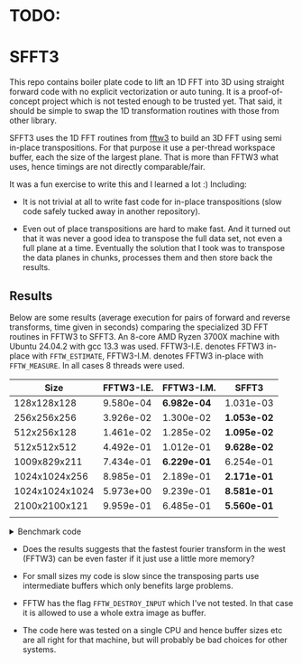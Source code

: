 # TODO:

# SFFT3

This repo contains boiler plate code to lift an 1D FFT into 3D using
straight forward code with no explicit vectorization or auto
tuning. It is a proof-of-concept project which is not tested enough to
be trusted yet. That said, it should be simple to swap the 1D
transformation routines with those from other library.

SFFT3 uses the 1D FFT routines from [fftw3](https://www.fftw.org/) to
build an 3D FFT using semi in-place transpositions. For that purpose
it use a per-thread workspace buffer, each the size of the largest
plane. That is more than FFTW3 what uses, hence timings are not
directly comparable/fair.

It was a fun exercise to write this and I learned a lot :) Including:

- It is not trivial at all to write fast code for in-place
  transpositions (slow code safely tucked away in another repository).

- Even out of place transpositions are hard to make fast. And it
  turned out that it was never a good idea to transpose the full data
  set, not even a full plane at a time. Eventually the solution that I
  took was to transpose the data planes in chunks, processes them and
  then store back the results.

## Results

Below are some results (average execution for pairs of forward and
reverse transforms, time given in seconds) comparing the specialized
3D FFT routines in FFTW3 to SFFT3. An 8-core AMD Ryzen 3700X machine
with Ubuntu 24.04.2 with gcc 13.3 was used. FFTW3-I.E. denotes FFTW3
in-place with `FFTW_ESTIMATE`, FFTW3-I.M. denotes FFTW3 in-place with
`FFTW_MEASURE`. In all cases 8 threads were used.

| Size           | FFTW3-I.E. | FFTW3-I.M.    | SFFT3         |
|----------------|------------|---------------|---------------|
| 128x128x128    | 9.580e-04  | **6.982e-04** | 1.031e-03     |
| 256x256x256    | 3.926e-02  | 1.300e-02     | **1.053e-02** |
| 512x256x128    | 1.461e-02  | 1.285e-02     | **1.095e-02** |
| 512x512x512    | 4.492e-01  | 1.012e-01     | **9.628e-02** |
| 1009x829x211   | 7.434e-01  | **6.229e-01** | 6.254e-01     |
| 1024x1024x256  | 8.985e-01  | 2.189e-01     | **2.171e-01** |
| 1024x1024x1024 | 5.973e+00  | 9.239e-01     | **8.581e-01** |
| 2100x2100x121  | 9.959e-01  | 6.485e-01     | **5.560e-01** |
|                |            |               |               |

<details><summary>Benchmark code</summary>

``` shell
args="--warmup 0.1 --benchmark 20  --verbose 2"
# add --estimate to use FFTW_ESTIMATE instead of FFTW_MEASURE
th=1
OMP_NUM_THREADS=${th} ./test_sfft3 --m 128 --n 128 --p 128 ${args} --warmup 10
OMP_NUM_THREADS=${th} ./test_sfft3 --m 256 --n 256 --p 256 ${args}
OMP_NUM_THREADS=${th} ./test_sfft3 --m 512 --n 256 --p 128 ${args}
OMP_NUM_THREADS=${th} ./test_sfft3 --m 512 --n 512 --p 512 ${args}
OMP_NUM_THREADS=${th} ./test_sfft3 --m 1009 --n 829 --p 211 ${args}
OMP_NUM_THREADS=${th} ./test_sfft3 --m 1024 --n 1024 --p 256 ${args}
OMP_NUM_THREADS=${th} ./test_sfft3 --m 1024 --n 1024 --p 1024 ${args}
OMP_NUM_THREADS=${th} ./test_sfft3 --m 2100 --n 2100 --p 121 ${args}
```
</details>

- Does the results suggests that the fastest fourier
  transform in the west (FFTW3) can be even faster if it just use a
  little more memory?

- For small sizes my code is slow since the transposing parts use
  intermediate buffers which only benefits large problems.

- FFTW has the flag `FFTW_DESTROY_INPUT` which I've not tested. In
  that case it is allowed to use a whole extra image as buffer.

- The code here was tested on a single CPU and hence buffer sizes etc
  are all right for that machine, but will probably be bad choices for
  other systems.
